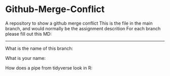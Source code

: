 # Github-Merge-Conflict
A repository to show a github merge conflict
This is the file in the main branch, and would normally be the assignment descrition
For each branch please fill out this MD:
____________

What is the name of this branch: 

What is your name:

How does a pipe from tidyverse look in R: 
